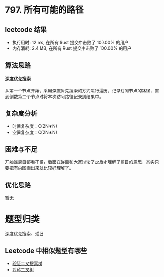 # 797. 所有可能的路径

## leetcode 结果

* 执行用时: 12 ms, 在所有 Rust 提交中击败了 100.00% 的用户
* 内存消耗: 2.4 MB, 在所有 Rust 提交中击败了 100.00% 的用户

## 算法思路

#### 深度优先搜索

从第一个节点开始，采用深度优先搜索的方式进行遍历，记录访问节点的路径，直到倒数第二个节点时将本次访问路径记录到结果中。

## 复杂度分析

* 时间复杂度：O(2N∗N)
* 空间复杂度：O(2N∗N)

## 困难与不足

开始连题目都看不懂，后面在群里和大家讨论了之后才理解了题目的意思，其实只要把有向图画出来就比较好理解了。

## 优化思路

暂无

# 题型归类

深度优先搜索、递归

## Leetcode 中相似题型有哪些

* [验证二叉搜索树](https://leetcode-cn.com/problems/validate-binary-search-tree/)
* [对称二叉树](https://leetcode-cn.com/problems/symmetric-tree/)
